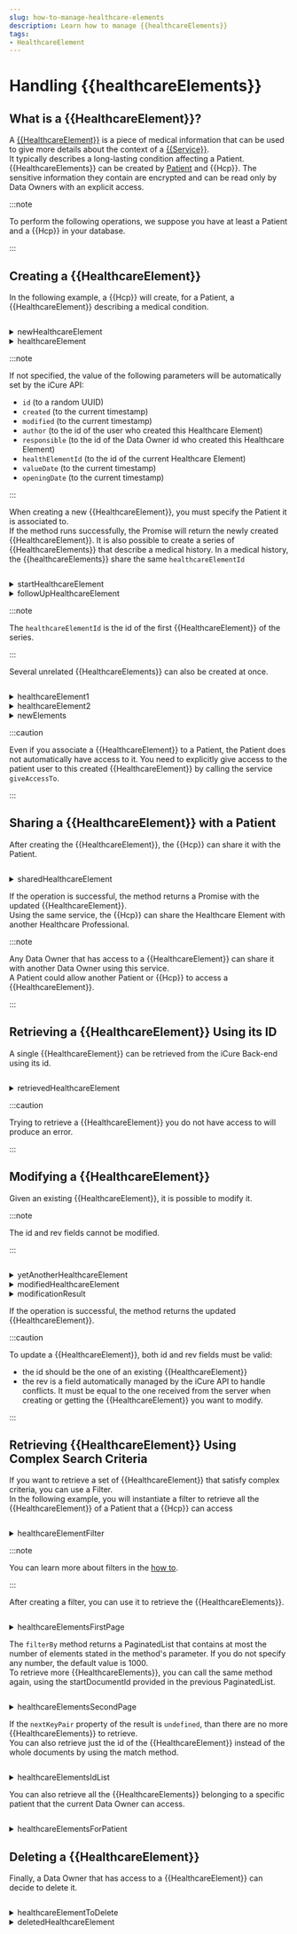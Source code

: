 ```yaml
---
slug: how-to-manage-healthcare-elements
description: Learn how to manage {{healthcareElements}}
tags:
- HealthcareElement
---
```

# Handling {{healthcareElements}}

## What is a {{HealthcareElement}}?

A [{{HealthcareElement}}](../references/classes/HealthcareElement) is a piece of medical information that can be used to give more details about the context of a [{{Service}}](../references/classes/DataSample).  
It typically describes a long-lasting condition affecting a Patient.
{{HealthcareElements}} can be created by [Patient](../references/classes/Patient) and {{Hcp}}. The sensitive information they contain are 
encrypted and can be read only by Data Owners with an explicit access.

:::note

To perform the following operations, we suppose you have at least a Patient and a {{Hcp}} in your database.

:::

## Creating a {{HealthcareElement}}

In the following example, a {{Hcp}} will create, for a Patient, a {{HealthcareElement}} describing a medical condition.

<!-- file://code-samples/{{sdk}}/how-to/manage-healthcare-elements/index.mts snippet:create a HE as data owner-->
```typescript
```
<!-- output://code-samples/{{sdk}}/how-to/manage-healthcare-elements/newHealthcareElement.txt -->
<details>
<summary>newHealthcareElement</summary>

```json
```
</details>

<!-- output://code-samples/{{sdk}}/how-to/manage-healthcare-elements/healthcareElement.txt -->
<details>
<summary>healthcareElement</summary>

```json
```
</details>

:::note

If not specified, the value of the following parameters will be automatically set by the iCure API:

* `id` (to a random UUID)
* `created` (to the current timestamp)
* `modified` (to the current timestamp)
* `author` (to the id of the user who created this Healthcare Element)
* `responsible` (to the id of the Data Owner id who created this Healthcare Element)
* `healthElementId` (to the id of the current Healthcare Element)
* `valueDate` (to the current timestamp)
* `openingDate` (to the current timestamp)

:::

When creating a new {{HealthcareElement}}, you must specify the Patient it is associated to.  
If the method runs successfully, the Promise will return the newly created {{HealthcareElement}}.
It is also possible to create a series of {{HealthcareElements}} that describe a medical history. In a medical history, 
the {{healthcareElements}} share the same `healthcareElementId`

<!-- file://code-samples/{{sdk}}/how-to/manage-healthcare-elements/index.mts snippet:create multiple related HEs as data owner-->
```typescript
```
<!-- output://code-samples/{{sdk}}/how-to/manage-healthcare-elements/startHealthcareElement.txt -->
<details>
<summary>startHealthcareElement</summary>

```json
```
</details>

<!-- output://code-samples/{{sdk}}/how-to/manage-healthcare-elements/followUpHealthcareElement.txt -->
<details>
<summary>followUpHealthcareElement</summary>

```json
```
</details>

:::note

The `healthcareElementId` is the id of the first {{HealthcareElement}} of the series.

:::

Several unrelated {{HealthcareElements}} can also be created at once.

<!-- file://code-samples/{{sdk}}/how-to/manage-healthcare-elements/index.mts snippet:create multiple HEs as data owner-->
```typescript
```
<!-- output://code-samples/{{sdk}}/how-to/manage-healthcare-elements/healthcareElement1.txt -->
<details>
<summary>healthcareElement1</summary>

```json
```
</details>

<!-- output://code-samples/{{sdk}}/how-to/manage-healthcare-elements/healthcareElement2.txt -->
<details>
<summary>healthcareElement2</summary>

```json
```
</details>

<!-- output://code-samples/{{sdk}}/how-to/manage-healthcare-elements/newElements.txt -->
<details>
<summary>newElements</summary>

```text
```
</details>

:::caution

Even if you associate a {{HealthcareElement}} to a Patient, the Patient does not automatically have access to it. 
You need to explicitly give access to the patient user to this created {{HealthcareElement}} by calling the service `giveAccessTo`.

:::

## Sharing a {{HealthcareElement}} with a Patient

After creating the {{HealthcareElement}}, the {{Hcp}} can share it with the Patient.

<!-- file://code-samples/{{sdk}}/how-to/manage-healthcare-elements/index.mts snippet:HE sharing with data owner-->
```typescript
```
<!-- output://code-samples/{{sdk}}/how-to/manage-healthcare-elements/sharedHealthcareElement.txt -->
<details>
<summary>sharedHealthcareElement</summary>

```json
```
</details>

If the operation is successful, the method returns a Promise with the updated {{HealthcareElement}}.  
Using the same service, the {{Hcp}} can share the Healthcare Element with another Healthcare Professional.

:::note

Any Data Owner that has access to a {{HealthcareElement}} can share it with another Data Owner using this service.  
A Patient could allow another Patient or {{Hcp}} to access a {{HealthcareElement}}.

:::

## Retrieving a {{HealthcareElement}} Using its ID

A single {{HealthcareElement}} can be retrieved from the iCure Back-end using its id.

<!-- file://code-samples/{{sdk}}/how-to/manage-healthcare-elements/index.mts snippet:retrieve a HE as data owner-->
```typescript
```
<!-- output://code-samples/{{sdk}}/how-to/manage-healthcare-elements/retrievedHealthcareElement.txt -->
<details>
<summary>retrievedHealthcareElement</summary>

```json
```
</details>

:::caution

Trying to retrieve a {{HealthcareElement}} you do not have access to will produce an error.

:::

## Modifying a {{HealthcareElement}}

Given an existing {{HealthcareElement}}, it is possible to modify it.  

:::note

The id and rev fields cannot be modified.

:::

<!-- file://code-samples/{{sdk}}/how-to/manage-healthcare-elements/index.mts snippet:modify a HE as data owner-->
```typescript
```
<!-- output://code-samples/{{sdk}}/how-to/manage-healthcare-elements/yetAnotherHealthcareElement.txt -->
<details>
<summary>yetAnotherHealthcareElement</summary>

```json
```
</details>

<!-- output://code-samples/{{sdk}}/how-to/manage-healthcare-elements/modifiedHealthcareElement.txt -->
<details>
<summary>modifiedHealthcareElement</summary>

```json
```
</details>

<!-- output://code-samples/{{sdk}}/how-to/manage-healthcare-elements/modificationResult.txt -->
<details>
<summary>modificationResult</summary>

```json
```
</details>

If the operation is successful, the method returns the updated {{HealthcareElement}}.

:::caution

To update a {{HealthcareElement}}, both id and rev fields must be valid:

* the id should be the one of an existing {{HealthcareElement}}
* the rev is a field automatically managed by the iCure API to handle conflicts. It must be equal to the one received
 from the server when creating or getting the {{HealthcareElement}} you want to modify.

:::

## Retrieving {{HealthcareElement}} Using Complex Search Criteria

If you want to retrieve a set of {{HealthcareElement}} that satisfy complex criteria, you can use a Filter.  
In the following example, you will instantiate a filter to retrieve all the {{HealthcareElement}} of a Patient that a {{Hcp}}
 can access

<!-- file://code-samples/{{sdk}}/how-to/manage-healthcare-elements/index.mts snippet:create HE filter-->
```typescript
```
<!-- output://code-samples/{{sdk}}/how-to/manage-healthcare-elements/healthcareElementFilter.txt -->
<details>
<summary>healthcareElementFilter</summary>

```json
```
</details>

:::note

You can learn more about filters in the [how to](../how-to/how-to-filter-data-with-advanced-search-criteria).

:::

After creating a filter, you can use it to retrieve the {{HealthcareElements}}.

<!-- file://code-samples/{{sdk}}/how-to/manage-healthcare-elements/index.mts snippet:use HE filter method-->
```typescript
```
<!-- output://code-samples/{{sdk}}/how-to/manage-healthcare-elements/healthcareElementsFirstPage.txt -->
<details>
<summary>healthcareElementsFirstPage</summary>

```json
```
</details>

The `filterBy` method returns a PaginatedList that contains at most the number of elements stated
 in the method's parameter. If you do not specify any number, the default value is 1000.  
To retrieve more {{HealthcareElements}}, you can call the same method again, using the startDocumentId provided in the previous PaginatedList.

<!-- file://code-samples/{{sdk}}/how-to/manage-healthcare-elements/index.mts snippet:use HE filter method second page-->
```typescript
```
<!-- output://code-samples/{{sdk}}/how-to/manage-healthcare-elements/healthcareElementsSecondPage.txt -->
<details>
<summary>healthcareElementsSecondPage</summary>

```json
```
</details>

If the `nextKeyPair` property of the result is `undefined`, than there are no more {{HealthcareElements}} to retrieve.  
You can also retrieve just the id of the {{HealthcareElement}} instead of the whole documents by using the match method.

<!-- file://code-samples/{{sdk}}/how-to/manage-healthcare-elements/index.mts snippet:use HE match method-->
```typescript
```
<!-- output://code-samples/{{sdk}}/how-to/manage-healthcare-elements/healthcareElementsIdList.txt -->
<details>
<summary>healthcareElementsIdList</summary>

```text
```
</details>

You can also retrieve all the {{HealthcareElements}} belonging to a specific patient that the current Data Owner 
can access.

<!-- file://code-samples/{{sdk}}/how-to/manage-healthcare-elements/index.mts snippet:use by patient method-->
```typescript
```
<!-- output://code-samples/{{sdk}}/how-to/manage-healthcare-elements/healthcareElementsForPatient.txt -->
<details>
<summary>healthcareElementsForPatient</summary>

```text
```
</details>

## Deleting a {{HealthcareElement}}

Finally, a Data Owner that has access to a {{HealthcareElement}} can decide to delete it.

<!-- file://code-samples/{{sdk}}/how-to/manage-healthcare-elements/index.mts snippet:delete a HE as data owner-->
```typescript
```
<!-- output://code-samples/{{sdk}}/how-to/manage-healthcare-elements/healthcareElementToDelete.txt -->
<details>
<summary>healthcareElementToDelete</summary>

```json
```
</details>

<!-- output://code-samples/{{sdk}}/how-to/manage-healthcare-elements/deletedHealthcareElement.txt -->
<details>
<summary>deletedHealthcareElement</summary>

```text
```
</details>

